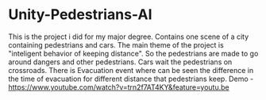 # Unity-Pedestrians-AI

This is the project i did for my major degree. Contains one scene of a city containing pedestrians and cars. The main theme of the project is "inteligent behavior of keeping distance". So the pedestrians are made to go around dangers and other pedestrians. Cars wait the pedestrians on crossroads. There is Evacuation event where can be seen the difference in the time of evacuation for different distance that pedestrians keep.
Demo - https://www.youtube.com/watch?v=trn2f7AT4KY&feature=youtu.be
